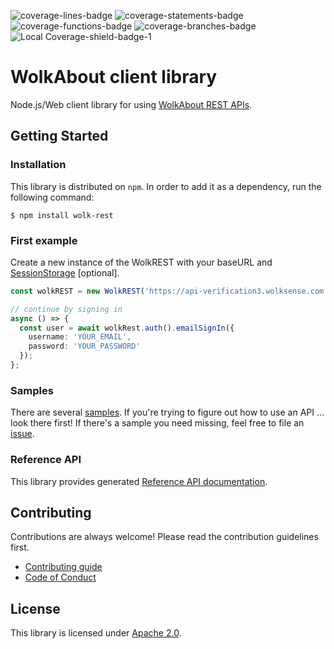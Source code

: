 ![coverage-lines-badge](https://img.shields.io/badge/Lines-90%25%20%28522%2F580%29-brightgreen.svg)
![coverage-statements-badge](https://img.shields.io/badge/Statements-91.07%25%20%28602%2F661%29-brightgreen.svg)
![coverage-functions-badge](https://img.shields.io/badge/Functions-97.18%25%20%28138%2F142%29-brightgreen.svg)
![coverage-branches-badge](https://img.shields.io/badge/Branches-77.05%25%20%2847%2F61%29-yellow.svg)
![Local Coverage-shield-badge-1](https://img.shields.io/badge/Local%20Coverage-100%25-brightgreen.svg)

# WolkAbout client library

Node.js/Web client library for using [WolkAbout REST APIs](https://restapi.wolkabout.com/).

## Getting Started

### Installation

This library is distributed on `npm`. In order to add it as a dependency, run the following command:

`$ npm install wolk-rest`

### First example

Create a new instance of the WolkREST with your baseURL and [SessionStorage](src/model/SessionStorage.ts) [optional].

```typescript
const wolkREST = new WolkREST('https://api-verification3.wolksense.com');

// continue by signing in
async () => {
  const user = await wolkRest.auth().emailSignIn({
    username: 'YOUR_EMAIL',
    password: 'YOUR_PASSWORD'
  });
};
```

### Samples
There are several [samples](/samples). If you're trying to figure out how to use an API ... look there first!
If there's a sample you need missing, feel free to file an [issue](https://github.com/Wolkabout/wolk-rest/issues/new).

### Reference API
This library provides generated [Reference API documentation](https://wolkabout.github.io/wolk-rest).

## Contributing

Contributions are always welcome! Please read the contribution guidelines first.
- [Contributing guide](.github/CONTRIBUTING.md)
- [Code of Conduct](.github/CODE_OF_CONDUCT.md)

## License

This library is licensed under [Apache 2.0](LICENSE.md).
